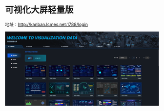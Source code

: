 # 可视化大屏轻量版

地址：http://kanban.lcmes.net:1788/login

<!-- 111111 -->

<!-- kanban -->

<!-- 123456 -->

<!-- 000000
admin -->

![img](img/可视化大屏轻量版.jpg)